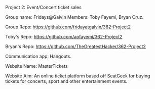 Project 2: Event/Concert ticket sales

Group name: Fridays@Galvin
Members: Toby Fayemi, Bryan Cruz.

Group Repo: https://github.com/fridayatgalvin/362-Project2

Toby's Repo: https://github.com/aofayemi/362-Project2

Bryan's Repo: https://github.com/TheGreatestHacker/362-Project2

Communication app: Hangouts.

Website Name: MasterTickets

Website Aim:
An online ticket platform based off SeatGeek for buying tickets for concerts,
sport and other entertainment events.
